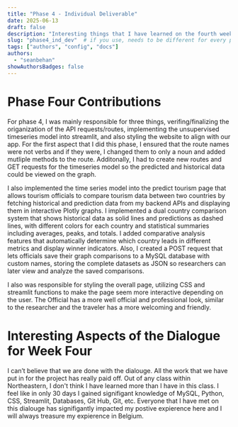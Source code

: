 ```yaml
---
title: "Phase 4 - Individual Deliverable"
date: 2025-06-13
draft: false
description: "Interesting things that I have learned on the fourth week of the dialogue."
slug: "phase4_ind_dev"  # if you use, needs to be different for every post
tags: ["authors", "config", "docs"]
authors:
  - "seanbehan"
showAuthorsBadges: false
---
```


# Phase Four Contributions

For phase 4, I was mainly responsible for three things, verifing/finalizing the origanization of the API requests/routes, implementing the unsupervised timeseries model into streamlit, and also styling the website to align with our app. For the first aspect that I did this phase, I ensured that the route names were not verbs and if they were, I changed them to only a noun and added mutliple methods to the route. Additonally, I had to create new routes and GET requests for the timeseries model so the predicted and historical data could be viewed on the graph. 

I also implemented the time series model into the predict tourism page that allows tourism officials to compare tourism data between two countries by fetching historical and prediction data from my backend APIs and displaying them in interactive Plotly graphs. I implemented a dual country comparison system that shows historical data as solid lines and predictions as dashed lines, with different colors for each country and statistical summaries including averages, peaks, and totals. I added comparative analysis features that automatically determine which country leads in different metrics and display winner indicators. Also, I created a POST request that lets officials save their graph comparisons to a MySQL database with custom names, storing the complete datasets as JSON so researchers can later view and analyze the saved comparisons.

I also was responsible for styling the overall page, utilizing CSS and streamlit functions to make the page seem more interactive depending on the user. The Official has a more well official and professional look, similar to the researcher and the traveler has a more welcoming and friendly.

# Interesting Aspects of the Dialogue for Week Four

I can’t believe that we are done with the dialouge. All the work that we have put in for the project has really paid off. Out of any class within Northeastern, I don't think I have learned more than I have in this class. I feel like in only 30 days I gained signifigant knowledge of MySQL, Python, CSS, Streamlit, Databases, Git Hub, Git, etc. Everyone that I have met on this dialouge has signifigantly impacted my postive expierence here and I will always treasure my expierence in Belgium.